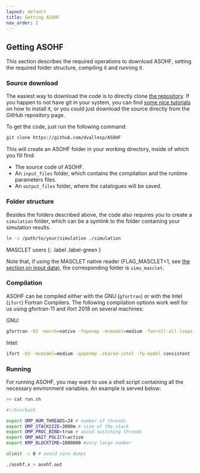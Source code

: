 ```yaml
---
layout: default
title: Getting ASOHF
nav_order: 2
---
```


## Getting ASOHF

This section describes the required operations to download ASOHF, setting the required folder structure, compiling it and running it.

### Source download

The easiest way to download the code is to directly clone [the repository](https://github.com/dvallesp/ASOHF). If you happen to not have git in your system, you can find [some nice tutorials](https://git-scm.com/book/en/v2/Getting-Started-Installing-Git) on how to install it, or you could just download the source directly from the GitHub repository page.

To get the code, just run the following command:

```bash
git clone https://github.com/dvallesp/ASOHF
```

This will create an ASOHF folder in your working directory, inside of which you fill find:

- The source code of ASOHF.
- An `input_files` folder, which contains the compilation and the runtime parameters files.
- An `output_files` folder, where the catalogues will be saved.

### Folder structure

Besides the folders described above, the code also requires you to create a `simulation` folder, which can be a symlink to the folder containing your simulation results.

```bash 
ln -s /path/to/your/simulation ./simulation
```
<div class="code-example" markdown="1">MASCLET users {: .label .label-green }</div>

Note that, if using the MASCLET native reader (FLAG_MASCLET=1, see [the section on input data](input_data)), the corresponding folder is `simu_masclet`.

### Compilation

ASOHF can be compiled either with the GNU (`gfortran`) or with the Intel (`ifort`) Fortran Compilers. The following compilation options work well for us using gfortran-11 and ifort 2018 on several machines:

GNU:
```bash
gfortran -O3 -march=native -fopenmp -mcmodel=medium -funroll-all-loops -fprefetch-loop-arrays -mieee-fp -ftree-vectorize particles.f asohf.f -o asohf.x
```

Intel:
```bash
ifort -O3 -mcmodel=medium -qopenmp -shared-intel -fp-model consistent -ipo -xHost asohf.f -o asohf_sa.x
```

### Running

For running ASOHF, you may want to use a shell script containing all the necessary environment variables. An example is served below:

```bash
>> cat run.sh

#!/bin/bash

export OMP_NUM_THREADS=24 # number of threads
export OMP_STACKSIZE=3000m # size of the stack
export OMP_PROC_BIND=true # avoid switching threads
export OMP_WAIT_POLICY=active
export KMP_BLOCKTIME=1000000 #very large number

ulimit -c 0 # avoid core dumps

./asohf.x > asohf.out

```

